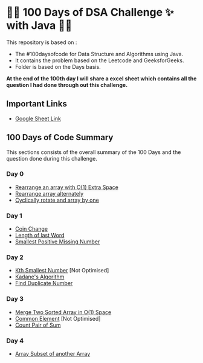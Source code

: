 # 🎉🎊 100 Days of DSA Challenge ✨ with Java 🎉🎊
This repository is based on :
- The #100daysofcode for Data Structure and Algorithms using Java. 
- It contains the problem based on the Leetcode and GeeksforGeeks. 
- Folder is based on the Days basis. 

**At the end of the 100th day I will share a excel sheet which contains all the question I had done through out this challenge.**

## Important Links
- [Google Sheet Link](https://docs.google.com/spreadsheets/d/12xqwgLT1QUs9AVFfqlkWyB-p2KiRFVIVsxs90J4USbM/edit?usp=sharing)

## 100 Days of Code Summary
This sections consists of the overall summary of the 100 Days and the question done during this challenge.

### Day 0

- [Rearrange an array with O(1) Extra Space](https://github.com/abhishekv5055/100daysofcode_dsa/blob/master/Day0/rearrange_elem_in_O1.java)
- [Rearrange array alternately](https://github.com/abhishekv5055/100daysofcode_dsa/blob/master/Day0/rearrange_array_alternately.java)
- [Cyclically rotate and array by one](https://github.com/abhishekv5055/100daysofcode_dsa/blob/master/Day0/cyclically_rotate_an_array_by_one.java)

### Day 1

- [Coin Change]()
- [Length of last Word]()
- [Smallest Positive Missing Number]()

### Day 2

- [Kth Smallest Number]() [Not Optimised]
- [Kadane's Algorithm]()
- [Find Duplicate Number]()

### Day 3

- [Merge Two Sorted Array in O(1) Space]()
- [Common Element]() [Not Optimised]
- [Count Pair of Sum]()

### Day 4
- [Array Subset of another Array]()


